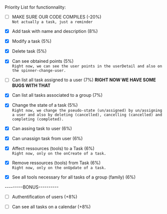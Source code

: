 Priority List for functionnality:

- [ ] MAKE SURE OUR CODE COMPILES (-20%)  
                  `Not actually a task, just a reminder`

- [x] Add task with name and description (8%)    
                                                                
- [x] Modify a task (5%)  

- [x] Delete task (5%)  

- [x] Can see obtained points (5%)  
                  `Right now, we can see the user points in the userDetail and also on the spinner-change-user.`

- [ ] Can list all task assigned to a user (7%) **RIGHT NOW WE HAVE SOME BUGS WITH THAT**
    
- [x] Can list all tasks associated to a group (7%)  

- [x] Change the state of a task (5%)  
                  `Right now, we change the pseudo-state (un/assigned) by un/assigning a user and also by deleting (cancelled),
                   cancelling (cancelled) and completing (completed).`

- [x] Can assing task to user (6%)  

- [x] Can unassign task from user (6%)  

- [x] Affect ressources (tools) to a Task (6%)  
                  `Right now, only on the onCreate of a task.`

- [x] Remove ressources (tools) from Task (6%)  
                  `Right now, only on the onUpdate of a task.`
    
- [x] See all tools necessary for all tasks of a group (family) (6%)

---------BONUS----------

- [ ] Authentification of users (+8%)

- [ ] Can see all tasks on a calendar (+8%)
